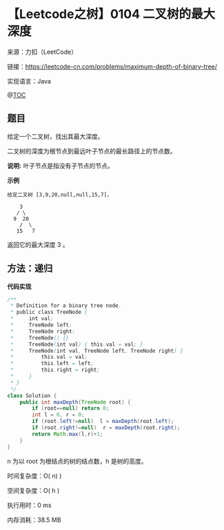 # 【Leetcode之树】0104 二叉树的最大深度

来源：力扣（LeetCode）

链接：https://leetcode-cn.com/problems/maximum-depth-of-binary-tree/

实现语言：Java

@[TOC](目录)

##  题目

给定一个二叉树，找出其最大深度。

二叉树的深度为根节点到最远叶子节点的最长路径上的节点数。

**说明:** 叶子节点是指没有子节点的节点。

**示例**

```
给定二叉树 [3,9,20,null,null,15,7]，

    3
   / \
  9  20
    /  \
   15   7
```

返回它的最大深度 3 。

## 方法：递归

**代码实现**

```java
/**
 * Definition for a binary tree node.
 * public class TreeNode {
 *     int val;
 *     TreeNode left;
 *     TreeNode right;
 *     TreeNode() {}
 *     TreeNode(int val) { this.val = val; }
 *     TreeNode(int val, TreeNode left, TreeNode right) {
 *         this.val = val;
 *         this.left = left;
 *         this.right = right;
 *     }
 * }
 */
class Solution {
    public int maxDepth(TreeNode root) {
        if (root==null) return 0;
        int l = 0, r = 0;
        if (root.left!=null)  l = maxDepth(root.left);
        if (root.right!=null)  r = maxDepth(root.right);
        return Math.max(l,r)+1;
    }
}
```

n 为以 root 为根结点的树的结点数，h 是树的高度。

时间复杂度：O( n) )

空间复杂度：O( h )  

执行用时：0 ms

内存消耗：38.5 MB
